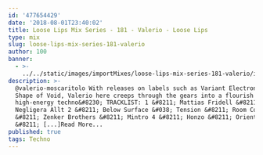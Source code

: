 ```yaml
---
id: '477654429'
date: '2018-08-01T23:40:02'
title: Loose Lips Mix Series - 181 - Valerio - Loose Lips
type: mix
slug: loose-lips-mix-series-181-valerio
author: 100
banner:
  - >-
    ../../static/images/importMixes/loose-lips-mix-series-181-valerio/image3120.jpeg
description: >-
  @valerio-moscaritolo With releases on labels such as Variant Electronic and
  Shape of Void, Valerio here creeps through the gears into a flourish of
  high-energy techno&#8230; TRACKLIST: 1 &#8211; Mattias Fridell &#8211;
  Negligera Allt 2 &#8211; Below Surface &#038; Tension &#8211; Room Concept 3
  &#8211; Zenker Brothers &#8211; Mintro 4 &#8211; Honzo &#8211; Orientalism 5
  &#8211; [...]Read More...
published: true
tags: Techno
---
```

